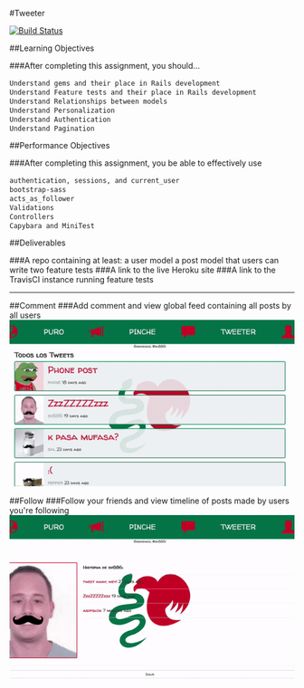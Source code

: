 #Tweeter

[![Build Status](https://travis-ci.org/sv886/twitter.svg?branch=master)](https://travis-ci.org/sv886/twitter)

##Learning Objectives

###After completing this assignment, you should…

    Understand gems and their place in Rails development
    Understand Feature tests and their place in Rails development
    Understand Relationships between models
    Understand Personalization
    Understand Authentication
    Understand Pagination

##Performance Objectives

###After completing this assignment, you be able to effectively use

    authentication, sessions, and current_user
    bootstrap-sass
    acts_as_follower
    Validations
    Controllers
    Capybara and MiniTest

##Deliverables

###A repo containing at least:
    a user model
    a post model that users can write
    two feature tests
###A link to the live Heroku site
###A link to the TravisCI instance running feature tests

_______________________________________

##Comment
###Add comment and view global feed containing all posts by all users
![Alt text](/info/home.gif?raw=true)

##Follow
###Follow your friends and view timeline of posts made by users you're following
![Alt text](/info/follow.gif?raw=true)

